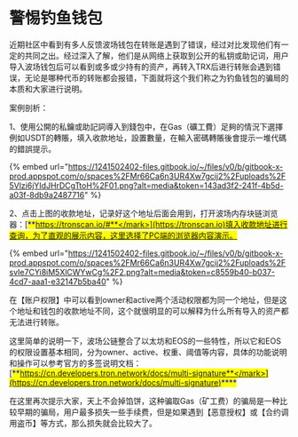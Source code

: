 # 警惕钓鱼钱包

近期社区中看到有多人反馈波场钱包在转账是遇到了错误，经过对比发现他们有一定的共同之出。经过深入了解，他们是从网络上获取到公开的私钥或助记词，用户导入波场钱包后可以看到或多或少持有的资产，再转入TRX后进行转账会遇到错误，无论是哪种代币的转账都会报错，下面就将这个我们称之为钓鱼钱包的骗局的本质和大家进行说明。



案例剖析：

1、使用公開的私鑰或助記詞導入到錢包中，在Gas（礦工費）足夠的情況下選擇例如USDT的轉賬，填入收款地址，設置數量，在輸入密碼轉賬後會提示一堆代碼的錯誤提示。

{% embed url="https://1241502402-files.gitbook.io/~/files/v0/b/gitbook-x-prod.appspot.com/o/spaces%2FMr66Ca6n3UR4Xw7gcij2%2Fuploads%2F5Vlzi6jYIdJHrDCgTtoH%2F01.png?alt=media&token=143ad3f2-241f-4b5d-a03f-8db9a2487716" %}

2、点击上图的收款地址，记录好这个地址后面会用到，打开波场内存块链浏览器：[<mark style="color:blue;">**https://tronscan.io/#**</mark>](https://tronscan.io)填入收款地址进行查询，为了直观的展示内容，这里选择了PC端的浏览器内容演示。

{% embed url="https://1241502402-files.gitbook.io/~/files/v0/b/gitbook-x-prod.appspot.com/o/spaces%2FMr66Ca6n3UR4Xw7gcij2%2Fuploads%2FsvIe7CYi8iM5XlCWYwCg%2F2.png?alt=media&token=c8559b40-b037-4cd7-aaa1-e32147b5ba40" %}

在【账户权限】中可以看到owner和active两个活动权限都为同一个地址，但是这个地址和钱包的收款地址不同，这个就很明显的可以解释为什么所有导入的资产都无法进行转账。

这里简单的说明一下，波场公链整合了以太坊和EOS的一些特性，所以它和EOS的权限设置基本相同，分为owner、active、权重、阈值等内容，具体的功能说明和操作可以参考官方的多签说明文档：[<mark style="color:blue;">**https://cn.developers.tron.network/docs/multi-signature**</mark>](https://cn.developers.tron.network/docs/multi-signature)<mark style="color:blue;">****</mark>

在这里再次提示大家，天上不会掉馅饼，这种骗取Gas（矿工费）的骗局是一种比较早期的骗局，用户最多损失一些手续费，但是如果遇到【恶意授权】或【合约调用盗币】等方式，那么损失就会比较大了。
